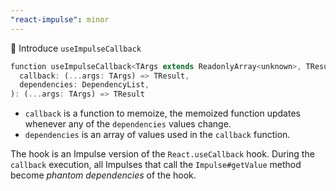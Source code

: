 ```yaml
---
"react-impulse": minor
---
```


🚀 Introduce `useImpulseCallback`

```dart
function useImpulseCallback<TArgs extends ReadonlyArray<unknown>, TResult>(
  callback: (...args: TArgs) => TResult,
  dependencies: DependencyList,
): (...args: TArgs) => TResult
```

- `callback` is a function to memoize, the memoized function updates whenever any of the `dependencies` values change.
- `dependencies` is an array of values used in the `callback` function.

The hook is an Impulse version of the `React.useCallback` hook. During the `callback` execution, all Impulses that call the `Impulse#getValue` method become _phantom dependencies_ of the hook.
